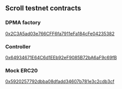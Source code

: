 ## Scroll testnet contracts

### DPMA factory
[0x2C3A5ad03e766CFF6fa7911eFa184cFe04235382](https://sepolia.scrollscan.com/address/0x2C3A5ad03e766CFF6fa7911eFa184cFe04235382)

### Controller
[0x64934671E64C6d1EEb92eF9085B72bA6aF9c69fB](https://sepolia.scrollscan.com/address/0x64934671E64C6d1EEb92eF9085B72bA6aF9c69fB)

### Mock ERC20
[0x5920257792dbba08dfadd34607b781e3c2cdb3cf](https://sepolia.scrollscan.com/address/0x5920257792dbba08dfadd34607b781e3c2cdb3cf)

